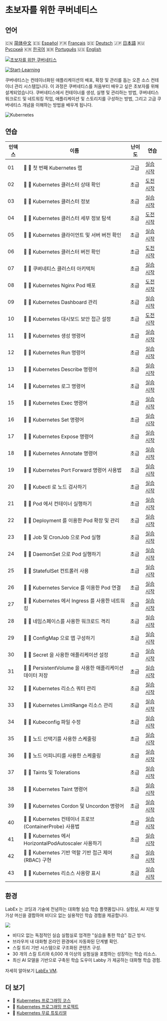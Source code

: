 # 초보자를 위한 쿠버네티스

## 언어

🇨🇳 [简体中文](README_zh.md) 🇪🇸 [Español](README_es.md) 🇫🇷 [Français](README_fr.md) 🇩🇪 [Deutsch](README_de.md) 🇯🇵 [日本語](README_ja.md) 🇷🇺 [Русский](README_ru.md) 🇰🇷 [한국어](README_ko.md) 🇧🇷 [Português](README_pt.md) 🇺🇸 [English](README.md) 

[![초보자를 위한 쿠버네티스](https://cover-creator.labex.io/kubernetes-for-noobs.png?lang=ko)](https://labex.io/ko/courses/kubernetes-for-noobs)

[![Start-Learning](https://img.shields.io/badge/Start-Learning-whitesmoke?style=for-the-badge)](https://labex.io/ko/courses/kubernetes-for-noobs)

쿠버네티스는 컨테이너화된 애플리케이션의 배포, 확장 및 관리를 돕는 오픈 소스 컨테이너 관리 시스템입니다. 이 과정은 쿠버네티스를 처음부터 배우고 싶은 초보자를 위해 설계되었습니다. 쿠버네티스에서 컨테이너를 생성, 실행 및 관리하는 방법, 쿠버네티스 워크로드 및 네트워킹 작업, 애플리케이션 및 스토리지를 구성하는 방법, 그리고 고급 쿠버네티스 개념을 이해하는 방법을 배우게 됩니다.

![Kubernetes](https://img.shields.io/badge/Kubernetes-whitesmoke?style=for-the-badge&logo=kubernetes)


## 연습

|   인덱스 | 이름                                                      | 난이도   | 연습                                                                                                                                  |
|----------|-----------------------------------------------------------|----------|---------------------------------------------------------------------------------------------------------------------------------------|
|       01 | 📖 🔵 첫 번째 Kubernetes 랩                               | 고급     | <a target='_blank' href='https://labex.io/ko/tutorials/kubernetes-your-first-kubernetes-lab-391133'>실습 시작</a>                     |
|       02 | 🎯 🔵 Kubernetes 클러스터 상태 확인                       | 초급     | <a target='_blank' href='https://labex.io/ko/tutorials/kubernetes-verify-kubernetes-cluster-health-433779'>도전 시작</a>              |
|       03 | 📖 🔵 Kubernetes 클러스터 정보                            | 초급     | <a target='_blank' href='https://labex.io/ko/tutorials/kubernetes-kubernetes-cluster-information-8426'>실습 시작</a>                  |
|       04 | 🎯 🔵 Kubernetes 클러스터 세부 정보 탐색                  | 초급     | <a target='_blank' href='https://labex.io/ko/tutorials/kubernetes-discover-kubernetes-cluster-details-433893'>도전 시작</a>           |
|       05 | 📖 🔵 Kubernetes 클라이언트 및 서버 버전 확인             | 초급     | <a target='_blank' href='https://labex.io/ko/tutorials/kubernetes-kubernetes-client-and-server-version-9197'>실습 시작</a>            |
|       06 | 🎯 🔵 Kubernetes 클러스터 버전 확인                       | 초급     | <a target='_blank' href='https://labex.io/ko/tutorials/kubernetes-discover-kubernetes-cluster-versions-434105'>도전 시작</a>          |
|       07 | 📖 🔵 쿠버네티스 클러스터 아키텍처                        | 초급     | <a target='_blank' href='https://labex.io/ko/tutorials/kubernetes-kubernetes-cluster-architecture-8450'>실습 시작</a>                 |
|       08 | 🎯 🔵 Kubernetes Nginx Pod 배포                           | 초급     | <a target='_blank' href='https://labex.io/ko/tutorials/kubernetes-deploy-a-kubernetes-nginx-pod-433745'>도전 시작</a>                 |
|       09 | 📖 🔵 Kubernetes Dashboard 관리                           | 초급     | <a target='_blank' href='https://labex.io/ko/tutorials/kubernetes-kubernetes-dashboard-management-15042'>실습 시작</a>                |
|       10 | 🎯 🔵 Kubernetes 대시보드 보안 접근 설정                  | 초급     | <a target='_blank' href='https://labex.io/ko/tutorials/kubernetes-secure-kubernetes-dashboard-access-434106'>도전 시작</a>            |
|       11 | 📖 🔵 Kubernetes 생성 명령어                              | 초급     | <a target='_blank' href='https://labex.io/ko/tutorials/kubernetes-kubernetes-create-command-8506'>실습 시작</a>                       |
|       12 | 📖 🔵 Kubernetes Run 명령어                               | 초급     | <a target='_blank' href='https://labex.io/ko/tutorials/kubernetes-kubernetes-run-command-8456'>실습 시작</a>                          |
|       13 | 📖 🔵 Kubernetes Describe 명령어                          | 초급     | <a target='_blank' href='https://labex.io/ko/tutorials/kubernetes-kubernetes-describe-command-8101'>실습 시작</a>                     |
|       14 | 📖 🔵 Kubernetes 로그 명령어                              | 초급     | <a target='_blank' href='https://labex.io/ko/tutorials/kubernetes-kubernetes-logs-command-8099'>실습 시작</a>                         |
|       15 | 📖 🔵 Kubernetes Exec 명령어                              | 초급     | <a target='_blank' href='https://labex.io/ko/tutorials/kubernetes-kubernetes-exec-command-8502'>실습 시작</a>                         |
|       16 | 📖 🔵 Kubernetes Set 명령어                               | 초급     | <a target='_blank' href='https://labex.io/ko/tutorials/kubernetes-kubernetes-set-command-8424'>실습 시작</a>                          |
|       17 | 📖 🔵 Kubernetes Expose 명령어                            | 초급     | <a target='_blank' href='https://labex.io/ko/tutorials/kubernetes-kubernetes-expose-command-8452'>실습 시작</a>                       |
|       18 | 📖 🔵 Kubernetes Annotate 명령어                          | 초급     | <a target='_blank' href='https://labex.io/ko/tutorials/kubernetes-kubernetes-annotate-command-9679'>실습 시작</a>                     |
|       19 | 📖 🔵 Kubernetes Port Forward 명령어 사용법               | 초급     | <a target='_blank' href='https://labex.io/ko/tutorials/kubernetes-kubernetes-port-forward-command-18494'>실습 시작</a>                |
|       20 | 📖 🔵 Kubectl 로 노드 검사하기                            | 초급     | <a target='_blank' href='https://labex.io/ko/tutorials/kubernetes-examine-nodes-with-kubectl-9790'>실습 시작</a>                      |
|       21 | 📖 🔵 Pod 에서 컨테이너 실행하기                          | 초급     | <a target='_blank' href='https://labex.io/ko/tutorials/kubernetes-running-containers-in-pods-14998'>실습 시작</a>                     |
|       22 | 📖 🔵 Deployment 를 이용한 Pod 확장 및 관리               | 초급     | <a target='_blank' href='https://labex.io/ko/tutorials/kubernetes-scaling-and-managing-pods-with-deployments-9675'>실습 시작</a>      |
|       23 | 📖 🔵 Job 및 CronJob 으로 Pod 실행                        | 초급     | <a target='_blank' href='https://labex.io/ko/tutorials/kubernetes-run-pods-with-jobs-and-cronjobs-11300'>실습 시작</a>                |
|       24 | 📖 🔵 DaemonSet 으로 Pod 실행하기                         | 초급     | <a target='_blank' href='https://labex.io/ko/tutorials/kubernetes-running-pod-with-daemonsets-8454'>실습 시작</a>                     |
|       25 | 📖 🔵 StatefulSet 컨트롤러 사용                           | 초급     | <a target='_blank' href='https://labex.io/ko/tutorials/kubernetes-use-statefulsets-controller-9205'>실습 시작</a>                     |
|       26 | 📖 🔵 Kubernetes Service 를 이용한 Pod 연결               | 초급     | <a target='_blank' href='https://labex.io/ko/tutorials/kubernetes-connecting-pods-with-kubernetes-services-15815'>실습 시작</a>       |
|       27 | 📖 🔵 Kubernetes 에서 Ingress 를 사용한 네트워킹          | 초급     | <a target='_blank' href='https://labex.io/ko/tutorials/kubernetes-networking-with-ingress-on-kubernetes-9681'>실습 시작</a>           |
|       28 | 📖 🔵 네임스페이스를 사용한 워크로드 격리                 | 초급     | <a target='_blank' href='https://labex.io/ko/tutorials/kubernetes-isolating-workloads-with-namespaces-9199'>실습 시작</a>             |
|       29 | 📖 🔵 ConfigMap 으로 앱 구성하기                          | 초급     | <a target='_blank' href='https://labex.io/ko/tutorials/kubernetes-configuring-apps-with-configmaps-9689'>실습 시작</a>                |
|       30 | 📖 🔵 Secret 을 사용한 애플리케이션 설정                  | 초급     | <a target='_blank' href='https://labex.io/ko/tutorials/kubernetes-configuring-apps-with-secrets-8448'>실습 시작</a>                   |
|       31 | 📖 🔵 PersistentVolume 을 사용한 애플리케이션 데이터 저장 | 초급     | <a target='_blank' href='https://labex.io/ko/tutorials/kubernetes-storing-application-data-with-persistentvolumes-9685'>실습 시작</a> |
|       32 | 📖 🔵 Kubernetes 리소스 쿼터 관리                         | 초급     | <a target='_blank' href='https://labex.io/ko/tutorials/kubernetes-kubernetes-resource-quota-management-15823'>실습 시작</a>           |
|       33 | 📖 🔵 Kubernetes LimitRange 리소스 관리                   | 초급     | <a target='_blank' href='https://labex.io/ko/tutorials/kubernetes-kubernetes-limitrange-resource-management-15819'>실습 시작</a>      |
|       34 | 📖 🔵 Kubeconfig 파일 수정                                | 초급     | <a target='_blank' href='https://labex.io/ko/tutorials/kubernetes-modify-kubeconfig-files-11297'>실습 시작</a>                        |
|       35 | 📖 🔵 노드 선택기를 사용한 스케줄링                       | 초급     | <a target='_blank' href='https://labex.io/ko/tutorials/kubernetes-scheduing-with-node-selectors-15001'>실습 시작</a>                  |
|       36 | 📖 🔵 노드 어피니티를 사용한 스케줄링                     | 초급     | <a target='_blank' href='https://labex.io/ko/tutorials/kubernetes-scheduing-with-node-affinity-18468'>실습 시작</a>                   |
|       37 | 📖 🔵 Taints 및 Tolerations                               | 초급     | <a target='_blank' href='https://labex.io/ko/tutorials/kubernetes-taints-and-tolerations-34029'>실습 시작</a>                         |
|       38 | 📖 🔵 Kubernetes Taint 명령어                             | 초급     | <a target='_blank' href='https://labex.io/ko/tutorials/kubernetes-kubernetes-taint-command-9195'>실습 시작</a>                        |
|       39 | 📖 🔵 Kubernetes Cordon 및 Uncordon 명령어                | 초급     | <a target='_blank' href='https://labex.io/ko/tutorials/kubernetes-kubernetes-cordon-and-uncordon-command-9664'>실습 시작</a>          |
|       40 | 📖 🔵 Kubernetes 컨테이너 프로브 (ContainerProbe) 사용법  | 초급     | <a target='_blank' href='https://labex.io/ko/tutorials/kubernetes-containerprobe-in-kubernetes-12263'>실습 시작</a>                   |
|       41 | 📖 🔵 Kubernetes 에서 HorizontalPodAutoscaler 사용하기    | 초급     | <a target='_blank' href='https://labex.io/ko/tutorials/kubernetes-using-horizontalpodautoscaler-in-kubernetes-34031'>실습 시작</a>    |
|       42 | 📖 🔵 Kubernetes 기반 역할 기반 접근 제어 (RBAC) 구현     | 초급     | <a target='_blank' href='https://labex.io/ko/tutorials/kubernetes-role-based-access-control-on-kubernetes-9203'>실습 시작</a>         |
|       43 | 📖 🔵 Kubernetes 리소스 사용량 표시                       | 초급     | <a target='_blank' href='https://labex.io/ko/tutorials/kubernetes-kubernetes-display-resource-usage-11358'>실습 시작</a>              |

## 환경

LabEx 는 코딩과 기술에 전념하는 대화형 실습 학습 플랫폼입니다. 실험실, AI 지원 및 가상 머신을 결합하여 비디오 없는 실용적인 학습 경험을 제공합니다.

![](https://tutorial-screenshot.getvm.io/images/vm-1725247253.png)

- 비디오 없는 독점적인 실습 실험실로 엄격한 "실습을 통한 학습" 접근 방식.
- 브라우저 내 대화형 온라인 환경에서 자동화된 단계별 확인.
- 스킬 트리 기반 시스템으로 구조화된 콘텐츠 구성.
- 30 개의 스킬 트리와 6,000 개 이상의 실험실을 포함하는 성장하는 학습 리소스.
- 최신 AI 모델을 기반으로 구축된 학습 도우미 Labby 가 제공하는 대화형 학습 경험.

자세히 알아보기 [LabEx VM](https://support.labex.io/using-labex/virtual-machine).

## 더 보기

- 🔗 [Kubernetes 프로그래밍 코스](https://github.com/labex-labs/awesome-programming-courses)
- 🔗 [Kubernetes 프로그래밍 프로젝트](https://github.com/labex-labs/awesome-programming-projects)
- 🔗 [Kubernetes 무료 튜토리얼](https://github.com/labex-labs/kubernetes-free-tutorials)

